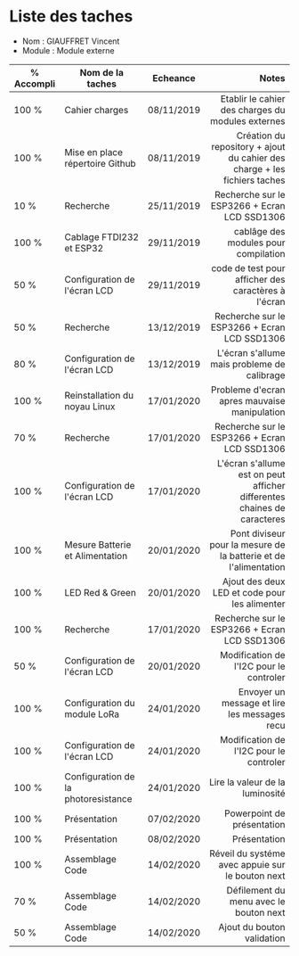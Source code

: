 
Liste des taches
==
- Nom : GIAUFFRET Vincent
- Module : Module externe

% Accompli | Nom de la taches | Echeance | Notes
---------- | ---------------- | ---------- | --------------:
100 %  |Cahier charges | 08/11/2019 | Etablir le cahier des charges du modules externes 
100 %  |Mise en place répertoire Github | 08/11/2019 | Création du repository + ajout du cahier des charge + les fichiers taches
10 %   |Recherche | 25/11/2019 | Recherche sur le ESP3266 + Ecran LCD SSD1306
100 %  |Cablage FTDI232 et ESP32| 29/11/2019 | cablâge des modules pour compilation 
50 %   |Configuration de l'écran LCD| 29/11/2019 | code de test pour afficher des caractères à l'écran
50 %   |Recherche | 13/12/2019 | Recherche sur le ESP3266 + Ecran LCD SSD1306
80 %   |Configuration de l'écran LCD| 13/12/2019 | L'écran s'allume mais probleme de calibrage
100 %  |Reinstallation du noyau Linux| 17/01/2020 | Probleme d'ecran apres mauvaise manipulation
70 %   |Recherche | 17/01/2020 | Recherche sur le ESP3266 + Ecran LCD SSD1306
100 %  |Configuration de l'écran LCD| 17/01/2020 | L'écran s'allume est on peut afficher differentes chaines de caracteres
100 %  |Mesure Batterie et Alimentation | 20/01/2020 | Pont diviseur pour la mesure de la batterie et de l'alimentation
100 %  |LED Red & Green | 20/01/2020 | Ajout des deux LED et code pour les alimenter
100 %  |Recherche | 17/01/2020 | Recherche sur le ESP3266 + Ecran LCD SSD1306
50 %   |Configuration de l'écran LCD| 20/01/2020 | Modification de l'I2C pour le controler
100 %  |Configuration du module LoRa| 24/01/2020 | Envoyer un message et lire les messages recu
100 %  |Configuration de l'écran LCD| 24/01/2020 | Modification de l'I2C pour le controler
100 %  |Configuration de la photoresistance| 24/01/2020 | Lire la valeur de la luminosité
100 %  |Présentation | 07/02/2020 | Powerpoint de présentation
100 %  |Présentation | 08/02/2020 | Présentation
100 %  |Assemblage Code | 14/02/2020 | Réveil du systéme avec appuie sur le bouton next
70 %   |Assemblage Code | 14/02/2020 | Défilement du menu avec le bouton next
50 %   |Assemblage Code | 14/02/2020 | Ajout du bouton validation

 
